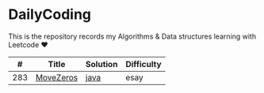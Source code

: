 <!--
 * @Author: AlanGolphi
 * @Date: 2020-07-11 22:25:43
 * @LastEditTime: 2020-07-18 16:25:03
-->

# DailyCoding

This is the repository records my Algorithms &amp; Data structures learning with Leetcode &hearts;

| #   | Title                                                   | Solution                                     | Difficulty |
| --- | ------------------------------------------------------- | -------------------------------------------- | ---------- |
| 283 | [MoveZeros](https://leetcode.com/problems/move-zeroes/) | [java](./sourceFile/Java/283_MoveZeros.java) | esay       |
